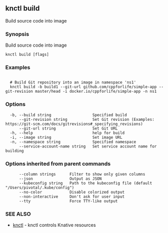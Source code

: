 ## knctl build

Build source code into image

### Synopsis

Build source code into image

```
knctl build [flags]
```

### Examples

```

  # Build Git repository into an image in namespace 'ns1'
  knctl build -b build1 --git-url github.com/cppforlife/simple-app --git-revision master/head -i docker.io/cppforlife/simple-app -n ns1
```

### Options

```
  -b, --build string                  Specified build
      --git-revision string           Set Git revision (Examples: https://git-scm.com/docs/gitrevisions#_specifying_revisions)
      --git-url string                Set Git URL
  -h, --help                          help for build
  -i, --image string                  Set image URL
  -n, --namespace string              Specified namespace
      --service-account-name string   Set service account name for building
```

### Options inherited from parent commands

```
      --column strings      Filter to show only given columns
      --json                Output as JSON
      --kubeconfig string   Path to the kubeconfig file (default "/Users/pivotal/.kube/config")
      --no-color            Disable colorized output
      --non-interactive     Don't ask for user input
      --tty                 Force TTY-like output
```

### SEE ALSO

* [knctl](knctl.md)	 - knctl controls Knative resources

